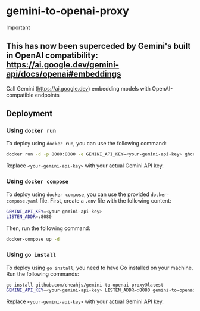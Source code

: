 # gemini-to-openai-proxy

> [!IMPORTANT]
> ## This has now been superceded by Gemini's built in OpenAI compatibility: https://ai.google.dev/gemini-api/docs/openai#embeddings

Call Gemini (https://ai.google.dev) embedding models with OpenAI-compatible endpoints

## Deployment

### Using `docker run`

To deploy using `docker run`, you can use the following command:

```sh
docker run -d -p 8080:8080 -e GEMINI_API_KEY=<your-gemini-api-key> ghcr.io/cheahjs/gemini-to-openai-proxy:latest
```

Replace `<your-gemini-api-key>` with your actual Gemini API key.

### Using `docker compose`

To deploy using `docker compose`, you can use the provided `docker-compose.yaml` file. First, create a `.env` file with the following content:

```sh
GEMINI_API_KEY=<your-gemini-api-key>
LISTEN_ADDR=:8080
```

Then, run the following command:

```sh
docker-compose up -d
```

### Using `go install`

To deploy using `go install`, you need to have Go installed on your machine. Run the following commands:

```sh
go install github.com/cheahjs/gemini-to-openai-proxy@latest
GEMINI_API_KEY=<your-gemini-api-key> LISTEN_ADDR=:8080 gemini-to-openai-proxy
```

Replace `<your-gemini-api-key>` with your actual Gemini API key.
